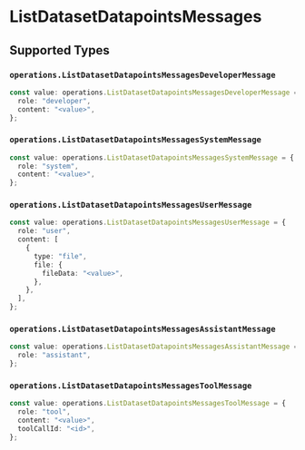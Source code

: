# ListDatasetDatapointsMessages


## Supported Types

### `operations.ListDatasetDatapointsMessagesDeveloperMessage`

```typescript
const value: operations.ListDatasetDatapointsMessagesDeveloperMessage = {
  role: "developer",
  content: "<value>",
};
```

### `operations.ListDatasetDatapointsMessagesSystemMessage`

```typescript
const value: operations.ListDatasetDatapointsMessagesSystemMessage = {
  role: "system",
  content: "<value>",
};
```

### `operations.ListDatasetDatapointsMessagesUserMessage`

```typescript
const value: operations.ListDatasetDatapointsMessagesUserMessage = {
  role: "user",
  content: [
    {
      type: "file",
      file: {
        fileData: "<value>",
      },
    },
  ],
};
```

### `operations.ListDatasetDatapointsMessagesAssistantMessage`

```typescript
const value: operations.ListDatasetDatapointsMessagesAssistantMessage = {
  role: "assistant",
};
```

### `operations.ListDatasetDatapointsMessagesToolMessage`

```typescript
const value: operations.ListDatasetDatapointsMessagesToolMessage = {
  role: "tool",
  content: "<value>",
  toolCallId: "<id>",
};
```

